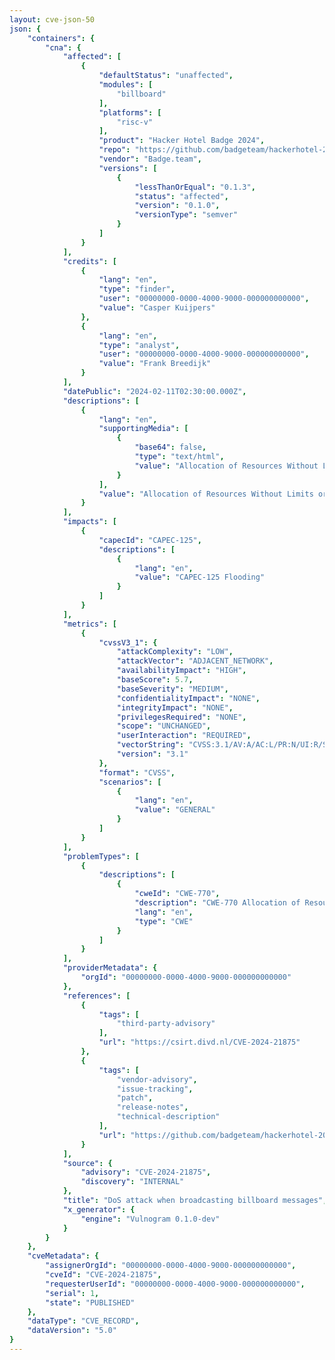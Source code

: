 ```yaml
---
layout: cve-json-50
json: {
    "containers": {
        "cna": {
            "affected": [
                {
                    "defaultStatus": "unaffected",
                    "modules": [
                        "billboard"
                    ],
                    "platforms": [
                        "risc-v"
                    ],
                    "product": "Hacker Hotel Badge 2024",
                    "repo": "https://github.com/badgeteam/hackerhotel-2024-firmware-esp32c6",
                    "vendor": "Badge.team",
                    "versions": [
                        {
                            "lessThanOrEqual": "0.1.3",
                            "status": "affected",
                            "version": "0.1.0",
                            "versionType": "semver"
                        }
                    ]
                }
            ],
            "credits": [
                {
                    "lang": "en",
                    "type": "finder",
                    "user": "00000000-0000-4000-9000-000000000000",
                    "value": "Casper Kuijpers"
                },
                {
                    "lang": "en",
                    "type": "analyst",
                    "user": "00000000-0000-4000-9000-000000000000",
                    "value": "Frank Breedijk"
                }
            ],
            "datePublic": "2024-02-11T02:30:00.000Z",
            "descriptions": [
                {
                    "lang": "en",
                    "supportingMedia": [
                        {
                            "base64": false,
                            "type": "text/html",
                            "value": "Allocation of Resources Without Limits or Throttling vulnerability in Badge leading to a denial of service attack.Team Hacker Hotel Badge 2024 on risc-v (billboard modules) allows Flooding.<p>This issue affects Hacker Hotel Badge 2024: from 0.1.0 through 0.1.3.</p>"
                        }
                    ],
                    "value": "Allocation of Resources Without Limits or Throttling vulnerability in Badge leading to a denial of service attack.Team Hacker Hotel Badge 2024 on risc-v (billboard modules) allows Flooding.This issue affects Hacker Hotel Badge 2024: from 0.1.0 through 0.1.3.\n\n"
                }
            ],
            "impacts": [
                {
                    "capecId": "CAPEC-125",
                    "descriptions": [
                        {
                            "lang": "en",
                            "value": "CAPEC-125 Flooding"
                        }
                    ]
                }
            ],
            "metrics": [
                {
                    "cvssV3_1": {
                        "attackComplexity": "LOW",
                        "attackVector": "ADJACENT_NETWORK",
                        "availabilityImpact": "HIGH",
                        "baseScore": 5.7,
                        "baseSeverity": "MEDIUM",
                        "confidentialityImpact": "NONE",
                        "integrityImpact": "NONE",
                        "privilegesRequired": "NONE",
                        "scope": "UNCHANGED",
                        "userInteraction": "REQUIRED",
                        "vectorString": "CVSS:3.1/AV:A/AC:L/PR:N/UI:R/S:U/C:N/I:N/A:H",
                        "version": "3.1"
                    },
                    "format": "CVSS",
                    "scenarios": [
                        {
                            "lang": "en",
                            "value": "GENERAL"
                        }
                    ]
                }
            ],
            "problemTypes": [
                {
                    "descriptions": [
                        {
                            "cweId": "CWE-770",
                            "description": "CWE-770 Allocation of Resources Without Limits or Throttling",
                            "lang": "en",
                            "type": "CWE"
                        }
                    ]
                }
            ],
            "providerMetadata": {
                "orgId": "00000000-0000-4000-9000-000000000000"
            },
            "references": [
                {
                    "tags": [
                        "third-party-advisory"
                    ],
                    "url": "https://csirt.divd.nl/CVE-2024-21875"
                },
                {
                    "tags": [
                        "vendor-advisory",
                        "issue-tracking",
                        "patch",
                        "release-notes",
                        "technical-description"
                    ],
                    "url": "https://github.com/badgeteam/hackerhotel-2024-firmware-esp32c6/pull/64"
                }
            ],
            "source": {
                "advisory": "CVE-2024-21875",
                "discovery": "INTERNAL"
            },
            "title": "DoS attack when broadcasting billboard messages",
            "x_generator": {
                "engine": "Vulnogram 0.1.0-dev"
            }
        }
    },
    "cveMetadata": {
        "assignerOrgId": "00000000-0000-4000-9000-000000000000",
        "cveId": "CVE-2024-21875",
        "requesterUserId": "00000000-0000-4000-9000-000000000000",
        "serial": 1,
        "state": "PUBLISHED"
    },
    "dataType": "CVE_RECORD",
    "dataVersion": "5.0"
}
---
```

